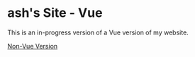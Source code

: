 # ash's Site - Vue

This is an in-progress version of a Vue version of my website.

[Non-Vue Version](https://github.com/asboy2035/asboy2035)